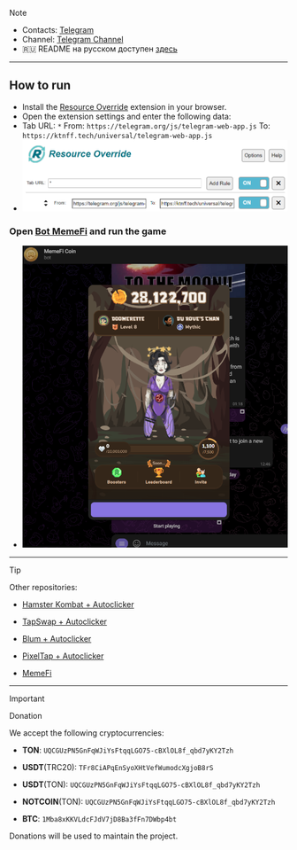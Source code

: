> [!NOTE]
> - Contacts: [Telegram](https://t.me/mudachyo)
> - Channel: [Telegram Channel](https://t.me/shopalenka) 
> - 🇷🇺 README на русском доступен [здесь](README.md)
---
## How to run  
- Install the [Resource Override](https://chromewebstore.google.com/detail/resource-override/pkoacgokdfckfpndoffpifphamojphii) extension in your browser.
- Open the extension settings and enter the following data:
- Tab URL: `*` From: `https://telegram.org/js/telegram-web-app.js` To: `https://ktnff.tech/universal/telegram-web-app.js`
- ![Extension settings](settings.png)
### Open [Bot MemeFi](https://web.telegram.org/k/#?tgaddr=tg%3A%2F%2Fresolve%3Fdomain%3Dmemefi_coin_bot%26start%3Dr_6ef9514b38) and run the game
- ![Result](resultat.png)

---
> [!TIP]
> Other repositories:
> 
> - [Hamster Kombat + Autoclicker](https://github.com/mudachyo/Hamster-Kombat)
> 
> - [TapSwap + Autoclicker](https://github.com/mudachyo/TapSwap)
> 
> - [Blum + Autoclicker](https://github.com/mudachyo/Blum)
>
> - [PixelTap + Autoclicker](https://github.com/mudachyo/PixelTap)
> 
> - [MemeFi](https://github.com/mudachyo/MemeFi-Coin)
---
> [!IMPORTANT] 
> Donation
> 
> We accept the following cryptocurrencies:
> 
> - **TON**: `UQCGUzPN5GnFqWJiYsFtqqLGO75-cBXlOL8f_qbd7yKY2Tzh`
> 
> - **USDT**(TRC20): `TFr8CiAPqEnSyoXHtVefWumodcXgjoB8rS`
> 
> - **USDT**(TON): `UQCGUzPN5GnFqWJiYsFtqqLGO75-cBXlOL8f_qbd7yKY2Tzh`
> 
> - **NOTCOIN**(TON): `UQCGUzPN5GnFqWJiYsFtqqLGO75-cBXlOL8f_qbd7yKY2Tzh`
> 
> - **BTC**: `1Mba8xKKVLdcFJdV7jD8Ba3fFn7DWbp4bt`
> 
> Donations will be used to maintain the project.